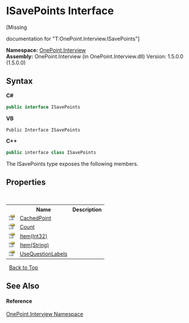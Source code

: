 # ISavePoints Interface
 

\[Missing <summary> documentation for "T:OnePoint.Interview.ISavePoints"\]

**Namespace:**&nbsp;<a href="N_OnePoint_Interview">OnePoint.Interview</a><br />**Assembly:**&nbsp;OnePoint.Interview (in OnePoint.Interview.dll) Version: 1.5.0.0 (1.5.0.0)

## Syntax

**C#**<br />
``` C#
public interface ISavePoints
```

**VB**<br />
``` VB
Public Interface ISavePoints
```

**C++**<br />
``` C++
public interface class ISavePoints
```

The ISavePoints type exposes the following members.


## Properties
&nbsp;<table><tr><th></th><th>Name</th><th>Description</th></tr><tr><td>![Public property](media/pubproperty.gif "Public property")</td><td><a href="P_OnePoint_Interview_ISavePoints_CachedPoint">CachedPoint</a></td><td /></tr><tr><td>![Public property](media/pubproperty.gif "Public property")</td><td><a href="P_OnePoint_Interview_ISavePoints_Count">Count</a></td><td /></tr><tr><td>![Public property](media/pubproperty.gif "Public property")</td><td><a href="P_OnePoint_Interview_ISavePoints_Item">Item(Int32)</a></td><td /></tr><tr><td>![Public property](media/pubproperty.gif "Public property")</td><td><a href="P_OnePoint_Interview_ISavePoints_Item_1">Item(String)</a></td><td /></tr><tr><td>![Public property](media/pubproperty.gif "Public property")</td><td><a href="P_OnePoint_Interview_ISavePoints_UseQuestionLabels">UseQuestionLabels</a></td><td /></tr></table>&nbsp;
<a href="#isavepoints-interface">Back to Top</a>

## See Also


#### Reference
<a href="N_OnePoint_Interview">OnePoint.Interview Namespace</a><br />